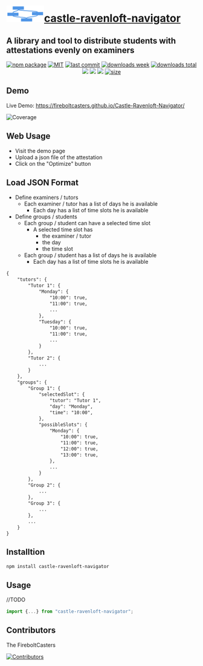 <h1><a href="https://github.com/FireboltCasters/Castle-Ravenloft-Navigator"><img src="https://raw.githubusercontent.com/FireboltCasters/Castle-Ravenloft-Navigator/main/icon.png" width="100" heigth="100" /></a><a href="https://github.com/FireboltCasters/Castle-Ravenloft-Navigator">castle-ravenloft-navigator</a></h1><h2>A library and tool to distribute students with attestations evenly on examiners</h2>

<p align="center">
  <a href="https://badge.fury.io/js/castle-ravenloft-navigator.svg"><img src="https://badge.fury.io/js/castle-ravenloft-navigator.svg" alt="npm package" /></a>
  <a href="https://img.shields.io/github/license/FireboltCasters/Castle-Ravenloft-Navigator"><img src="https://img.shields.io/github/license/FireboltCasters/Castle-Ravenloft-Navigator" alt="MIT" /></a>
  <a href="https://img.shields.io/github/last-commit/FireboltCasters/Castle-Ravenloft-Navigator?logo=git"><img src="https://img.shields.io/github/last-commit/FireboltCasters/Castle-Ravenloft-Navigator?logo=git" alt="last commit" /></a>
  <a href="https://www.npmjs.com/package/castle-ravenloft-navigator"><img src="https://img.shields.io/npm/dm/castle-ravenloft-navigator.svg" alt="downloads week" /></a>
  <a href="https://www.npmjs.com/package/castle-ravenloft-navigator"><img src="https://img.shields.io/npm/dt/castle-ravenloft-navigator.svg" alt="downloads total" /></a>
  <a href="https://github.com/google/gts" alt="Google TypeScript Style"><img src="https://img.shields.io/badge/code%20style-google-blueviolet.svg"/></a>
  <a href="https://shields.io/" alt="Google TypeScript Style"><img src="https://img.shields.io/badge/uses-TypeScript-blue.svg"/></a>
  <a href="https://github.com/marketplace/actions/lint-action"><img src="https://img.shields.io/badge/uses-Lint%20Action-blue.svg"/></a>
    <a href="https://jessemillar.com/r/man-hours"><img src="https://img.shields.io/endpoint?url=https%3A%2F%2Fmh.jessemillar.com%2Fhours%3Frepo%3Dhttps%3A%2F%2Fgithub.com%2FFireboltCasters%2FCastle-Ravenloft-Navigator" alt="size" /></a>
</p>


## Demo

Live Demo: https://fireboltcasters.github.io/Castle-Ravenloft-Navigator/

<img src="https://raw.githubusercontent.com/FireboltCasters/Castle-Ravenloft-Navigator/master/Demo.gif" alt="Coverage" />

## Web Usage
- Visit the demo page
- Upload a json file of the attestation
- Click on the "Optimize" button

## Load JSON Format

- Define examiners / tutors
    - Each examiner / tutor has a list of days he is available
        - Each day has a list of time slots he is available
- Define groups / students
    - Each group / student can have a selected time slot
        - A selected time slot has
            - the examiner / tutor
            - the day
            - the time slot
    - Each group / student has a list of days he is available
        - Each day has a list of time slots he is available

```
{
    "tutors": {
        "Tutor 1": {
            "Monday": {
                "10:00": true,
                "11:00": true,
                ...
            },
            "Tuesday": {
                "10:00": true,
                "11:00": true,
                ...
            }
        },
        "Tutor 2": {
            ...
        }
    },
    "groups": {
        "Group 1": {
            "selectedSlot": {
                "tutor": "Tutor 1",
                "day": "Monday",
                "time": "10:00",
            },
            "possibleSlots": {
                "Monday": {
                    "10:00": true,
                    "11:00": true,
                    "12:00": true,
                    "13:00": true,
                },
                ...
            }
        },
        "Group 2": {
            ...
        },
        "Group 3": {
            ...
        },
        ...
    }
}
```

## Installtion

```
npm install castle-ravenloft-navigator
```

## Usage

//TODO

```ts
import {...} from "castle-ravenloft-navigator";
```

## Contributors

The FireboltCasters

<a href="https://github.com/FireboltCasters/Castle-Ravenloft-Navigator"><img src="https://contrib.rocks/image?repo=FireboltCasters/Castle-Ravenloft-Navigator" alt="Contributors" /></a>
